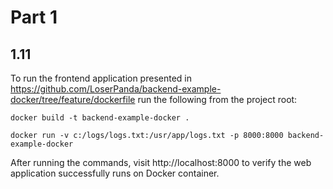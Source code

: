# Part 1

## 1.11

To run the frontend application presented in https://github.com/LoserPanda/backend-example-docker/tree/feature/dockerfile run the following from the project root:

```
docker build -t backend-example-docker .
```

```
docker run -v c:/logs/logs.txt:/usr/app/logs.txt -p 8000:8000 backend-example-docker
```

After running the commands, visit http://localhost:8000 to verify the web application successfully runs on Docker container.
